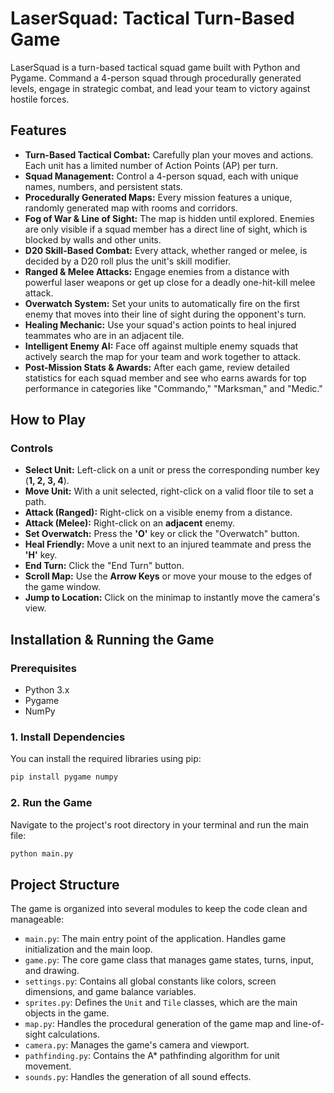 # LaserSquad: Tactical Turn-Based Game

LaserSquad is a turn-based tactical squad game built with Python and Pygame. Command a 4-person squad through procedurally generated levels, engage in strategic combat, and lead your team to victory against hostile forces.

## Features

* **Turn-Based Tactical Combat:** Carefully plan your moves and actions. Each unit has a limited number of Action Points (AP) per turn.
* **Squad Management:** Control a 4-person squad, each with unique names, numbers, and persistent stats.
* **Procedurally Generated Maps:** Every mission features a unique, randomly generated map with rooms and corridors.
* **Fog of War & Line of Sight:** The map is hidden until explored. Enemies are only visible if a squad member has a direct line of sight, which is blocked by walls and other units.
* **D20 Skill-Based Combat:** Every attack, whether ranged or melee, is decided by a D20 roll plus the unit's skill modifier.
* **Ranged & Melee Attacks:** Engage enemies from a distance with powerful laser weapons or get up close for a deadly one-hit-kill melee attack.
* **Overwatch System:** Set your units to automatically fire on the first enemy that moves into their line of sight during the opponent's turn.
* **Healing Mechanic:** Use your squad's action points to heal injured teammates who are in an adjacent tile.
* **Intelligent Enemy AI:** Face off against multiple enemy squads that actively search the map for your team and work together to attack.
* **Post-Mission Stats & Awards:** After each game, review detailed statistics for each squad member and see who earns awards for top performance in categories like "Commando," "Marksman," and "Medic."

## How to Play

### Controls

* **Select Unit:** Left-click on a unit or press the corresponding number key (**1, 2, 3, 4**).
* **Move Unit:** With a unit selected, right-click on a valid floor tile to set a path.
* **Attack (Ranged):** Right-click on a visible enemy from a distance.
* **Attack (Melee):** Right-click on an **adjacent** enemy.
* **Set Overwatch:** Press the **'O'** key or click the "Overwatch" button.
* **Heal Friendly:** Move a unit next to an injured teammate and press the **'H'** key.
* **End Turn:** Click the "End Turn" button.
* **Scroll Map:** Use the **Arrow Keys** or move your mouse to the edges of the game window.
* **Jump to Location:** Click on the minimap to instantly move the camera's view.

## Installation & Running the Game

### Prerequisites

* Python 3.x
* Pygame
* NumPy

### 1. Install Dependencies

You can install the required libraries using pip:

```bash
pip install pygame numpy
```

### 2. Run the Game

Navigate to the project's root directory in your terminal and run the main file:

```bash
python main.py
```

## Project Structure

The game is organized into several modules to keep the code clean and manageable:

* `main.py`: The main entry point of the application. Handles game initialization and the main loop.
* `game.py`: The core game class that manages game states, turns, input, and drawing.
* `settings.py`: Contains all global constants like colors, screen dimensions, and game balance variables.
* `sprites.py`: Defines the `Unit` and `Tile` classes, which are the main objects in the game.
* `map.py`: Handles the procedural generation of the game map and line-of-sight calculations.
* `camera.py`: Manages the game's camera and viewport.
* `pathfinding.py`: Contains the A* pathfinding algorithm for unit movement.
* `sounds.py`: Handles the generation of all sound effects.
